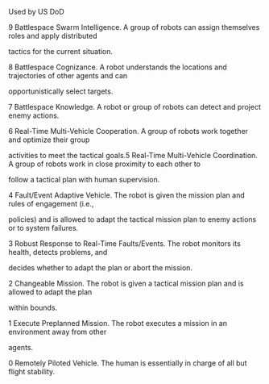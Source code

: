Used by US DoD

9 Battlespace Swarm Intelligence. A group of robots can assign themselves roles and apply distributed

tactics for the current situation.

8 Battlespace Cognizance. A robot understands the locations and trajectories of other agents and can

opportunistically select targets.

7 Battlespace Knowledge. A robot or group of robots can detect and project enemy actions.

6 Real-Time Multi-Vehicle Cooperation. A group of robots work together and optimize their group

activities to meet the tactical goals.5 Real-Time Multi-Vehicle Coordination. A group of robots work in close proximity to each other to

follow a tactical plan with human supervision.

4 Fault/Event Adaptive Vehicle. The robot is given the mission plan and rules of engagement (i.e.,

policies) and is allowed to adapt the tactical mission plan to enemy actions or to system failures.

3 Robust Response to Real-Time Faults/Events. The robot monitors its health, detects problems, and

decides whether to adapt the plan or abort the mission.

2 Changeable Mission. The robot is given a tactical mission plan and is allowed to adapt the plan

within bounds.

1 Execute Preplanned Mission. The robot executes a mission in an environment away from other

agents.

0 Remotely Piloted Vehicle. The human is essentially in charge of all but flight stability.